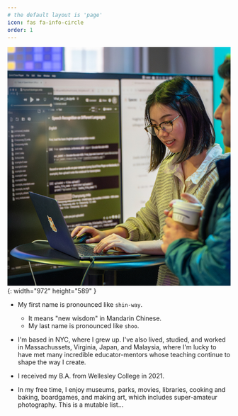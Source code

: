 ```yaml
---
# the default layout is 'page'
icon: fas fa-info-circle
order: 1
---
```


![Desktop View](assets/img/Profile2024.JPEG){: width="972" height="589" }

- My first name is pronounced like `shin-way`. 
    - It means "new wisdom" in Mandarin Chinese.
    - My last name is pronounced like `shoo`.

- I'm based in NYC, where I grew up. I've also lived, studied, and worked in Massachussets, Virginia, Japan, and Malaysia, where I'm lucky to have met many incredible educator-mentors whose teaching continue to shape the way I create.

- I received my B.A. from Wellesley College in 2021.

- In my free time, I enjoy museums, parks, movies, libraries, cooking and baking, boardgames, and making art, which includes super-amateur photography. This is a mutable list...
